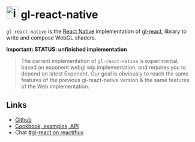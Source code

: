 
<img width="32" alt="icon" src="https://cloud.githubusercontent.com/assets/211411/9813786/eacfcc24-5888-11e5-8f9b-5a907a2cbb21.png"> gl-react-native
========

`gl-react-native` is the [React Native](https://facebook.github.io/react-native/)  implementation of [gl-react](https://github.com/gre/gl-react), library to write and compose WebGL shaders.

**Important: STATUS: unfinished implementation**

> The current implementation of `gl-react-native` is experimental, based on exponent webgl wip implementation, and requires you to depend on latest Exponent.
Our goal is obviously to reach the same features of the previous gl-react-native version & the same features of the Web implementation.


## Links

- [Github](https://github.com/gre/gl-react)
- [Cookbook, examples, API](https://gl-react-cookbook.surge.sh)
- Chat [#gl-react on reactiflux](https://discordapp.com/channels/102860784329052160/106102146109325312)
